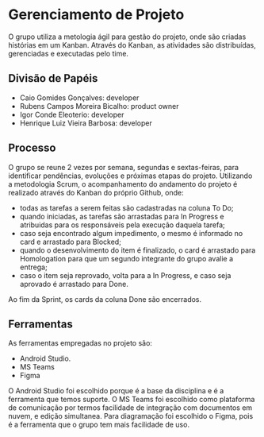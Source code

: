 # Gerenciamento de Projeto

O grupo utiliza a metologia ágil para gestão do projeto, onde são criadas histórias em um Kanban. Através do Kanban, as atividades são distribuídas, gerenciadas e executadas pelo time.

## Divisão de Papéis

- Caio Gomides Gonçalves: developer
- Rubens Campos Moreira Bicalho: product owner
- Igor Conde Eleoterio: developer
- Henrique Luiz Vieira Barbosa: developer
 

## Processo

O grupo se reune 2 vezes por semana, segundas e sextas-feiras, para identificar pendências, evoluções e próximas etapas do projeto.
Utilizando a metodologia Scrum, o acompanhamento do andamento do projeto é realizado através do Kanban do próprio Github, onde:
 - todas as tarefas a serem feitas são cadastradas na coluna To Do;
 - quando iniciadas, as tarefas são arrastadas para In Progress e atribuidas para os responsáveis pela execução daquela tarefa;
 - caso seja encontrado algum impedimento, o mesmo é informado no card e arrastado para Blocked;
 - quando o desenvolvimento do item é finalizado, o card é arrastado para Homologation para que um segundo integrante do grupo avalie a entrega;
 - caso o item seja reprovado, volta para a In Progress, e caso seja aprovado é arrastado para Done.

Ao fim da Sprint, os cards da coluna Done são encerrados.


## Ferramentas

As ferramentas empregadas no projeto são:

- Android Studio.
- MS Teams
- Figma

O Android Studio foi escolhido porque é a base da disciplina e é a ferramenta que temos suporte.
O MS Teams foi escolhido como plataforma de comunicação por termos facilidade de integração com documentos em nuvem, e edição simultanea.
Para diagramação foi escolhido o Figma, pois é a ferramenta que o grupo tem mais facilidade de uso.
